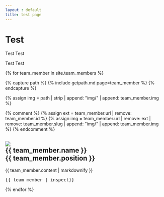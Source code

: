 ```yaml
---
layout : default
title: test page
---
```


# Test

Test
Test

Test
Test

{% for team_member in site.team_members %}

  {% capture path %}
  {% include getpath.md page=team_member %}
  {% endcapture %}

  {% assign img = path | strip | append: "img/" | append: team_member.img %}

  {% comment %}
  {% assign ext = team_member.url | remove: team_member.id %}
  {% assign img = team_member.url |
     remove: ext | remove: team_member.slug |
    append: "img/" | append: team_member.img %}
  {% endcomment %}

  <h2>
  <img src="{{ img }}"><br>{{ team_member.name }}<br>{{ team_member.position }}
  </h2>
  <p>{{ team_member.content | markdownify }}</p>
  <pre>
{{ team_member | inspect}}
</pre>
{% endfor %}
